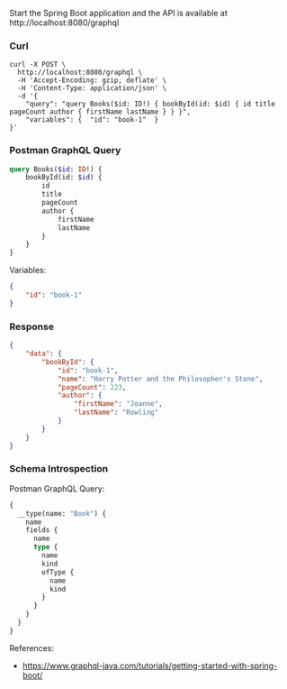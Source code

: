 Start the Spring Boot application and the API is available at http://localhost:8080/graphql

### Curl

````curl
curl -X POST \
  http://localhost:8080/graphql \
  -H 'Accept-Encoding: gzip, deflate' \
  -H 'Content-Type: application/json' \
  -d '{
    "query": "query Books($id: ID!) { bookById(id: $id) { id title pageCount author { firstName lastName } } }",
    "variables": {  "id": "book-1"  }
}'
````

### Postman GraphQL Query

````graphql
query Books($id: ID!) {
    bookById(id: $id) { 
        id 
        title 
        pageCount 
        author { 
            firstName 
            lastName 
        } 
    } 
}
````

Variables:

````json
{
	"id": "book-1"
}
````

### Response

````json
{
    "data": {
        "bookById": {
            "id": "book-1",
            "name": "Harry Potter and the Philosopher's Stone",
            "pageCount": 223,
            "author": {
                "firstName": "Joanne",
                "lastName": "Rowling"
            }
        }
    }
}
````

### Schema Introspection

Postman GraphQL Query:

````graphql
{
  __type(name: "Book") {
    name
    fields {
      name
      type {
        name
        kind
        ofType {
          name
          kind
        }
      }
    }
  }
}
````

References: 

- https://www.graphql-java.com/tutorials/getting-started-with-spring-boot/